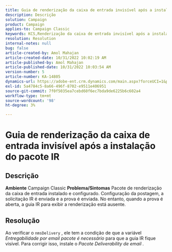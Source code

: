 ```yaml
---
title: Guia de renderização da caixa de entrada invisível após a instalação do pacote IR
description: Descrição
solution: Campaign
product: Campaign
applies-to: Campaign Classic
keywords: KCS,Renderização da caixa de entrada invisível após a instalação do pacote IR
resolution: Resolution
internal-notes: null
bug: false
article-created-by: Amol Mahajan
article-created-date: 10/31/2022 10:02:19 AM
article-published-by: Amol Mahajan
article-published-date: 10/31/2022 10:03:54 AM
version-number: 5
article-number: KA-14805
dynamics-url: https://adobe-ent.crm.dynamics.com/main.aspx?forceUCI=1&pagetype=entityrecord&etn=knowledgearticle&id=81ef1618-0359-ed11-9561-6045bd006079
exl-id: 5a4784c5-8a66-496f-8702-e9511e406951
source-git-commit: 7f0f5035ea7cebd60f6ec7bda9de6225b6c602a4
workflow-type: tm+mt
source-wordcount: '98'
ht-degree: 3%

---
```


# Guia de renderização da caixa de entrada invisível após a instalação do pacote IR

## Descrição

<b>Ambiente</b>
Campaign Classic
<b>Problema/Sintomas</b>
Pacote de renderização da caixa de entrada instalado e configurado. Configuração da postagem, a solicitação IR é enviada e a prova é enviada. No entanto, quando a prova é aberta, a guia IR para exibir a renderização está ausente.


## Resolução


Ao verificar o `nmsDelivery` , ele tem a condição de que a variável *Entregabilidade por email* *pacote é necessário* para que a guia IR fique visível. Para corrigir isso, instale o *Pacote Deliverability de email .*
